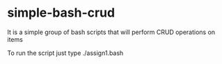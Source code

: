 # simple-bash-crud
It is a simple group of bash scripts that will perform CRUD operations on items

To run the script just type ./assign1.bash